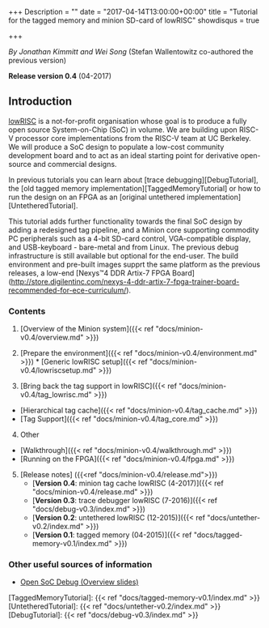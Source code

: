 +++
Description = ""
date = "2017-04-14T13:00:00+00:00"
title = "Tutorial for the tagged memory and minion SD-card of lowRISC"
showdisqus = true

+++

_By Jonathan Kimmitt and Wei Song_ (Stefan Wallentowitz co-authored the previous version)

**Release version 0.4** (04-2017)

## Introduction

[lowRISC][lowRISC] is a not-for-profit organisation whose goal is to
produce a fully open source System-on-Chip (SoC) in volume. We are
building upon RISC-V processor core implementations from the RISC-V
team at UC Berkeley. We will produce a SoC design to populate a
low-cost community development board and to act as an ideal starting
point for derivative open-source and commercial designs.

In previous tutorials you can learn about [trace debugging][DebugTutorial], the 
[old tagged memory implementation][TaggedMemoryTutorial] or how to run the design on an
FPGA as an [original untethered implementation][UntetheredTutorial].

This tutorial adds further functionality towards the final SoC design
by adding a redesigned tag pipeline, and a Minion core supporting commodity PC peripherals
such as a 4-bit SD-card control, VGA-compatible display, and USB-keyboard - bare-metal and from Linux.
The previous debug infrastructure is still available but optional for the end-user.
The build environment and pre-built images supprt the same platform as the previous releases, a low-end
[Nexys™4 DDR Artix-7 FPGA Board]
(http://store.digilentinc.com/nexys-4-ddr-artix-7-fpga-trainer-board-recommended-for-ece-curriculum/).

### Contents

  1. [Overview of the Minion system]({{< ref "docs/minion-v0.4/overview.md" >}})

  2. [Prepare the environment]({{< ref "docs/minion-v0.4/environment.md" >}})
    * [Generic lowRISC setup]({{< ref "docs/minion-v0.4/lowriscsetup.md" >}})
 
  3. [Bring back the tag support in lowRISC]({{< ref "docs/minion-v0.4/tag_lowrisc.md" >}})
   * [Hierarchical tag cache]({{< ref "docs/minion-v0.4/tag_cache.md" >}})
   * [Tag Support]({{< ref "docs/minion-v0.4/tag_core.md" >}})

  4. Other
   * [Walkthrough]({{< ref "docs/minion-v0.4/walkthrough.md" >}})
   * [Running on the FPGA]({{< ref "docs/minion-v0.4/fpga.md" >}})
 
  5. [Release notes] ({{<ref "docs/minion-v0.4/release.md">}})
     * [**Version 0.4**: minion tag cache lowRISC (4-2017)]({{< ref "docs/minion-v0.4/release.md" >}})
     * [**Version 0.3**: trace debugger lowRISC (7-2016)]({{< ref "docs/debug-v0.3/index.md" >}})
     * [**Version 0.2**: untethered lowRISC (12-2015)]({{< ref "docs/untether-v0.2/index.md" >}})
     * [**Version 0.1**: tagged memory (04-2015)]({{< ref "docs/tagged-memory-v0.1/index.md" >}})

### Other useful sources of information

  * [Open SoC Debug (Overview slides)](http://opensocdebug.org/slides/2015-11-12-overview/)

<!-- Links -->

[lowRISC]: http://www.lowrisc.org/
[TaggedMemoryTutorial]: {{< ref "docs/tagged-memory-v0.1/index.md" >}}
[UntetheredTutorial]: {{< ref "docs/untether-v0.2/index.md" >}}
[DebugTutorial]: {{< ref "docs/debug-v0.3/index.md" >}}

